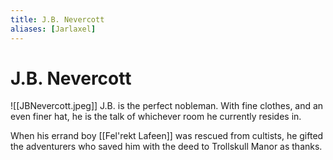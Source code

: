 ```yaml
---
title: J.B. Nevercott
aliases: [Jarlaxel]
---
```

# J.B. Nevercott
![[JBNevercott.jpeg]]
J.B. is the perfect nobleman. With fine clothes, and an even finer hat, he is the talk of whichever room he currently resides in.

When his errand boy [[Fel'rekt Lafeen]] was rescued from cultists, he gifted the adventurers who saved him with the deed to Trollskull Manor as thanks.